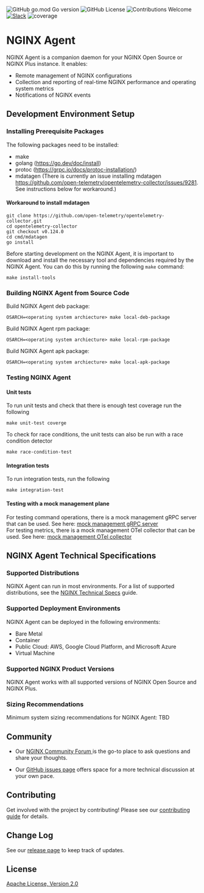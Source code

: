![GitHub go.mod Go version](https://img.shields.io/github/go-mod/go-version/nginx/agent)
![GitHub License](https://img.shields.io/github/license/nginx/agent)
![Contributions Welcome](https://img.shields.io/badge/contributions-welcome-brightgreen.svg?style=flat)
[![Slack](https://img.shields.io/badge/slack-join%20us-brightgreen.svg?logo=slack)](https://nginxcommunity.slack.com/channels/nginx-agent)
![coverage](https://raw.githubusercontent.com/nginx/agent/badges/.badges/v3/coverage.svg)

# NGINX Agent

NGINX Agent is a companion daemon for your NGINX Open Source or NGINX Plus instance. It enables:

- Remote management of NGINX configurations
- Collection and reporting of real-time NGINX performance and operating system metrics
- Notifications of NGINX events

## Development Environment Setup
### Installing Prerequisite Packages
The following packages need to be installed:
 - make
 - golang (https://go.dev/doc/install)
 - protoc (https://grpc.io/docs/protoc-installation/)
 - mdatagen (There is currently an issue installing mdatagen https://github.com/open-telemetry/opentelemetry-collector/issues/9281. See instructions below for workaround.)

#### Workaround to install mdatagen
```
git clone https://github.com/open-telemetry/opentelemetry-collector.git
cd opentelemetry-collector
git checkout v0.124.0
cd cmd/mdatagen
go install
```

Before starting development on the NGINX Agent, it is important to download and install the necessary tool and dependencies required by the NGINX Agent. You can do this by running the following `make` command:
```
make install-tools
```

### Building NGINX Agent from Source Code
Build NGINX Agent deb package:
```
OSARCH=<operating system archiecture> make local-deb-package
```
Build NGINX Agent rpm package:
```
OSARCH=<operating system archiecture> make local-rpm-package
```
Build NGINX Agent apk package:
```
OSARCH=<operating system archiecture> make local-apk-package
```

### Testing NGINX Agent

#### Unit tests
To run unit tests and check that there is enough test coverage run the following
```
make unit-test coverge
```
To check for race conditions, the unit tests can also be run with a race condition detector
```
make race-condition-test
```

#### Integration tests
To run integration tests, run the following
```
make integration-test
```

#### Testing with a mock management plane
For testing command operations, there is a mock management gRPC server that can be used. See here: [mock management gRPC server](test/mock/grpc/README.md) \
For testing metrics, there is a mock management OTel collector that can be used. See here: [mock management OTel collector](test/mock/collector/README.md)


## NGINX Agent Technical Specifications

### Supported Distributions

NGINX Agent can run in most environments. For a list of supported distributions, see the [NGINX Technical Specs](https://docs.nginx.com/nginx/technical-specs/#supported-distributions) guide.

### Supported Deployment Environments

NGINX Agent can be deployed in the following environments:

- Bare Metal
- Container
- Public Cloud: AWS, Google Cloud Platform, and Microsoft Azure
- Virtual Machine

### Supported NGINX Product Versions

NGINX Agent works with all supported versions of NGINX Open Source and NGINX Plus.

### Sizing Recommendations

Minimum system sizing recommendations for NGINX Agent:
TBD

## Community

- Our [NGINX Community Forum ](https://community.nginx.org/tag/agent) is the go-to place to ask questions and share your thoughts.

- Our [GitHub issues page](https://github.com/nginx/agent/issues) offers space for a more technical discussion at your own pace.

## Contributing

Get involved with the project by contributing! Please see our [contributing guide](CONTRIBUTING.md) for details.

## Change Log

See our [release page](https://github.com/nginx/agent/releases) to keep track of updates.

## License

[Apache License, Version 2.0](LICENSE)
